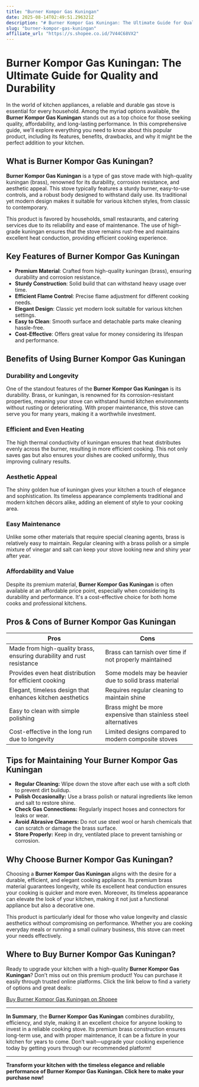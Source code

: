 ```yaml
---
title: "Burner Kompor Gas Kuningan"
date: 2025-08-14T02:49:51.296321Z
description: "# Burner Kompor Gas Kuningan: The Ultimate Guide for Quality and Durability..."
slug: "burner-kompor-gas-kuningan"
affiliate_url: "https://s.shopee.co.id/7V44C68VX2"
---
```

# Burner Kompor Gas Kuningan: The Ultimate Guide for Quality and Durability

In the world of kitchen appliances, a reliable and durable gas stove is essential for every household. Among the myriad options available, the **Burner Kompor Gas Kuningan** stands out as a top choice for those seeking quality, affordability, and long-lasting performance. In this comprehensive guide, we'll explore everything you need to know about this popular product, including its features, benefits, drawbacks, and why it might be the perfect addition to your kitchen.

## What is Burner Kompor Gas Kuningan?

**Burner Kompor Gas Kuningan** is a type of gas stove made with high-quality kuningan (brass), renowned for its durability, corrosion resistance, and aesthetic appeal. This stove typically features a sturdy burner, easy-to-use controls, and a robust body designed to withstand daily use. Its traditional yet modern design makes it suitable for various kitchen styles, from classic to contemporary.

This product is favored by households, small restaurants, and catering services due to its reliability and ease of maintenance. The use of high-grade kuningan ensures that the stove remains rust-free and maintains excellent heat conduction, providing efficient cooking experience.

## Key Features of Burner Kompor Gas Kuningan

- **Premium Material**: Crafted from high-quality kuningan (brass), ensuring durability and corrosion resistance.
- **Sturdy Construction**: Solid build that can withstand heavy usage over time.
- **Efficient Flame Control**: Precise flame adjustment for different cooking needs.
- **Elegant Design**: Classic yet modern look suitable for various kitchen settings.
- **Easy to Clean**: Smooth surface and detachable parts make cleaning hassle-free.
- **Cost-Effective**: Offers great value for money considering its lifespan and performance.

## Benefits of Using Burner Kompor Gas Kuningan

### Durability and Longevity

One of the standout features of the **Burner Kompor Gas Kuningan** is its durability. Brass, or kuningan, is renowned for its corrosion-resistant properties, meaning your stove can withstand humid kitchen environments without rusting or deteriorating. With proper maintenance, this stove can serve you for many years, making it a worthwhile investment.

### Efficient and Even Heating

The high thermal conductivity of kuningan ensures that heat distributes evenly across the burner, resulting in more efficient cooking. This not only saves gas but also ensures your dishes are cooked uniformly, thus improving culinary results.

### Aesthetic Appeal

The shiny golden hue of kuningan gives your kitchen a touch of elegance and sophistication. Its timeless appearance complements traditional and modern kitchen décors alike, adding an element of style to your cooking area.

### Easy Maintenance

Unlike some other materials that require special cleaning agents, brass is relatively easy to maintain. Regular cleaning with a brass polish or a simple mixture of vinegar and salt can keep your stove looking new and shiny year after year.

### Affordability and Value

Despite its premium material, **Burner Kompor Gas Kuningan** is often available at an affordable price point, especially when considering its durability and performance. It's a cost-effective choice for both home cooks and professional kitchens.

## Pros & Cons of Burner Kompor Gas Kuningan

| **Pros** | **Cons** |
|------------|------------|
| Made from high-quality brass, ensuring durability and rust resistance | Brass can tarnish over time if not properly maintained |
| Provides even heat distribution for efficient cooking | Some models may be heavier due to solid brass material |
| Elegant, timeless design that enhances kitchen aesthetics | Requires regular cleaning to maintain shine |
| Easy to clean with simple polishing | Brass might be more expensive than stainless steel alternatives |
| Cost-effective in the long run due to longevity | Limited designs compared to modern composite stoves |

## Tips for Maintaining Your Burner Kompor Gas Kuningan

- **Regular Cleaning:** Wipe down the stove after each use with a soft cloth to prevent dirt buildup.
- **Polish Occasionally:** Use a brass polish or natural ingredients like lemon and salt to restore shine.
- **Check Gas Connections:** Regularly inspect hoses and connectors for leaks or wear.
- **Avoid Abrasive Cleaners:** Do not use steel wool or harsh chemicals that can scratch or damage the brass surface.
- **Store Properly:** Keep in dry, ventilated place to prevent tarnishing or corrosion.

## Why Choose Burner Kompor Gas Kuningan?

Choosing a **Burner Kompor Gas Kuningan** aligns with the desire for a durable, efficient, and elegant cooking appliance. Its premium brass material guarantees longevity, while its excellent heat conduction ensures your cooking is quicker and more even. Moreover, its timeless appearance can elevate the look of your kitchen, making it not just a functional appliance but also a decorative one.

This product is particularly ideal for those who value longevity and classic aesthetics without compromising on performance. Whether you are cooking everyday meals or running a small culinary business, this stove can meet your needs effectively.

## Where to Buy Burner Kompor Gas Kuningan?

Ready to upgrade your kitchen with a high-quality **Burner Kompor Gas Kuningan**? Don’t miss out on this premium product! You can purchase it easily through trusted online platforms. Click the link below to find a variety of options and great deals:

[Buy Burner Kompor Gas Kuningan on Shopee](https://s.shopee.co.id/7V44C68VX2)

---

**In Summary**, the **Burner Kompor Gas Kuningan** combines durability, efficiency, and style, making it an excellent choice for anyone looking to invest in a reliable cooking stove. Its premium brass construction ensures long-term use, and with proper maintenance, it can be a fixture in your kitchen for years to come. Don’t wait—upgrade your cooking experience today by getting yours through our recommended platform!

---

**Transform your kitchen with the timeless elegance and reliable performance of Burner Kompor Gas Kuningan. Click here to make your purchase now!**